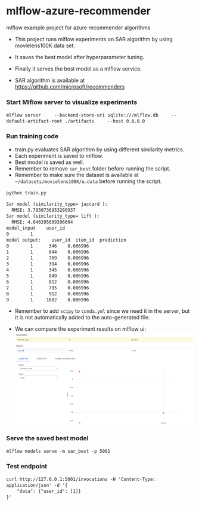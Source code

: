 # mlflow-azure-recommender
mlflow example project for azure recommender algorithms

- This project runs mlflow experiments on SAR algorithm by using movielens100K data set.
- It saves the best model after hyperparameter tuning.
- Finally it serves the best model as a mlflow service.

- SAR algorithm is available at https://github.com/microsoft/recommenders

### Start Mlflow server to visualize experiments
```
mlflow server     --backend-store-uri sqlite:///mlflow.db     --default-artifact-root ./artifacts     --host 0.0.0.0
```

### Run training code
- train.py evaluates SAR algorithm by using different similarity metrics.
- Each experiment is saved to mlflow.
- Best model is saved as well.
- Remember to remove `sar_best` folder before running the script.
- Remember to make sure the dataset is available at `~/datasets/movielens100K/u.data` before running the script.
```
python train.py
```

```
Sar model (similarity_type= jaccard ):
  RMSE: 3.7950736953280937
Sar model (similarity_type= lift ):
  RMSE: 4.046395609396664
model_input    user_id
0        1
model output:    user_id  item_id  prediction
0        1      346    0.006996
1        1      844    0.006996
2        1      769    0.006996
3        1      394    0.006996
4        1      345    0.006996
5        1      849    0.006996
6        1      812    0.006996
7        1      795    0.006996
8        1      912    0.006996
9        1     1682    0.006996
```
- Remember to add `scipy` to `conda.yml` since we need it in the server, but it is not automatically added to the auto-generated file.

- We can compare the experiment results on mlflow ui:
![ml_compare](images/mlflow-azure-recommender.png)

### Serve the saved best model
```
mlflow models serve -m sar_best -p 5001
```


### Test endpoint
```
curl http://127.0.0.1:5001/invocations -H 'Content-Type: application/json' -d '{
    "data": {"user_id": [1]}
}'
```